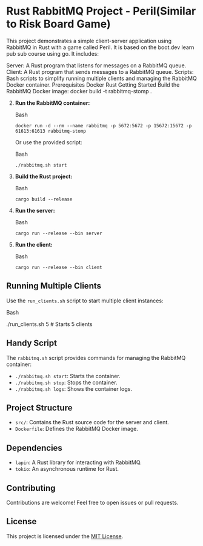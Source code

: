 # Rust RabbitMQ Project -  Peril(Similar to Risk Board Game)
This project demonstrates a simple client-server application using RabbitMQ in Rust with a game called Peril. It is based on the boot.dev learn pub sub course using go. It includes:

Server: A Rust program that listens for messages on a RabbitMQ queue.
Client: A Rust program that sends messages to a RabbitMQ queue.
Scripts: Bash scripts to simplify running multiple clients and managing the RabbitMQ Docker container.
Prerequisites
Docker
Rust
Getting Started
Build the RabbitMQ Docker image:
docker build -t rabbitmq-stomp .

2. **Run the RabbitMQ container:**
    
    Bash
    
    ```
    docker run -d --rm --name rabbitmq -p 5672:5672 -p 15672:15672 -p 61613:61613 rabbitmq-stomp
    ```
    
    Or use the provided script:
    
    Bash
    
    ```
    ./rabbitmq.sh start 
    ```
    
3. **Build the Rust project:**
    
    Bash
    
    ```
    cargo build --release
    ```
    
4. **Run the server:**
    
    Bash
    
    ```
    cargo run --release --bin server
    ```
    
5. **Run the client:**
    
    Bash
    
    ```
    cargo run --release --bin client
    ```
    

## Running Multiple Clients

Use the `run_clients.sh` script to start multiple client instances:

Bash

./run_clients.sh 5 # Starts 5 clients


## Handy Script

The `rabbitmq.sh` script provides commands for managing the RabbitMQ container:

- `./rabbitmq.sh start`: Starts the container.
- `./rabbitmq.sh stop`: Stops the container.
- `./rabbitmq.sh logs`: Shows the container logs.

## Project Structure

- `src/`: Contains the Rust source code for the server and client.
- `Dockerfile`: Defines the RabbitMQ Docker image.

## Dependencies

- `lapin`: A Rust library for interacting with RabbitMQ.
- `tokio`: An asynchronous runtime for Rust.


## Contributing

Contributions are welcome! Feel free to open issues or pull requests.

## License

This project is licensed under the [MIT License](https://www.google.com/url?sa=E&source=gmail&q=LICENSE).

